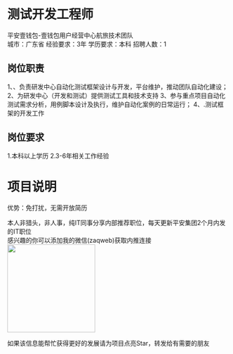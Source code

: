 # 测试开发工程师
平安壹钱包-壹钱包用户经营中心航旅技术团队  
城市：广东省 经验要求：3年 学历要求：本科  招聘人数：1

## 岗位职责
1、、负责研发中心自动化测试框架设计与开发，平台维护，推动团队自动化建设；
 2、为研发中心（开发和测试）提供测试工具和技术支持
 3、参与重点项目自动化测试需求分析，用例脚本设计及执行，维护自动化案例的日常运行；
 4、.测试框架的开发工作

## 岗位要求
1.本科以上学历
 2.3-6年相关工作经验

# 项目说明

优势：免打扰，无需开放简历

本人非猎头，非人事，纯IT同事分享内部推荐职位，每天更新平安集团2个月内发的IT职位  
感兴趣的你可以添加我的微信(zaqweb)获取内推连接  
<img src="https://github.com/zaqweb/PA-IT-JOBS/blob/master/WechatICode.jpeg"  height="200" width="200">

如果该信息能帮忙获得更好的发展请为项目点亮Star，转发给有需要的朋友




